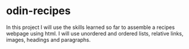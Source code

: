 # odin-recipes

In this project I will use the skills learned so far to assemble a recipes webpage using html.
I will use unordered and ordered lists, relative links, images, headings and paragraphs.